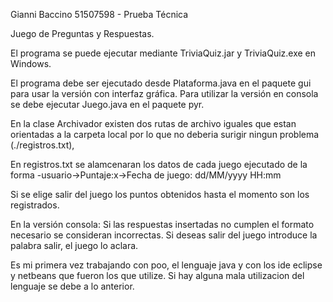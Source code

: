 Gianni Baccino 51507598 - Prueba Técnica

Juego de Preguntas y Respuestas.

El programa se puede ejecutar mediante TriviaQuiz.jar y TriviaQuiz.exe en Windows.

El programa debe ser ejecutado desde Plataforma.java en el paquete gui para usar la versión con interfaz gráfica.
Para utilizar la versión en consola se debe ejecutar Juego.java en el paquete pyr.

En la clase Archivador existen dos rutas de archivo iguales que estan orientadas a la carpeta local por lo que no deberia surigir ningun problema (./registros.txt),

En registros.txt se alamcenaran los datos de cada juego ejecutado de la forma -usuario->Puntaje:x->Fecha de juego: dd/MM/yyyy HH:mm

Si se elige salir del juego los puntos obtenidos hasta el momento son los registrados.

En la versión consola:
Si las respuestas insertadas no cumplen el formato necesario se consideran incorrectas.
Si deseas salir del juego introduce la palabra salir, el juego lo aclara.

Es mi primera vez trabajando con poo, el lenguaje java y con los ide eclipse y netbeans que fueron los que utilize.
Si hay alguna mala utilizacion del lenguaje se debe a lo anterior.
